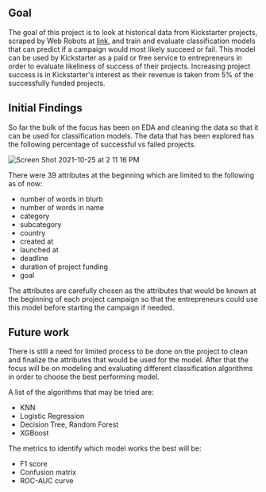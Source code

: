 ## Goal
The goal of this project is to look at historical data from Kickstarter projects, scraped by Web Robots at [link](https://webrobots.io/kickstarter-datasets/), and train and evaluate classification models that can predict if a campaign would most likely succeed or fail. This model can be used by Kickstarter as a paid or free service to entrepreneurs in order to evaluate likeliness of success of their projects. Increasing project success is in Kickstarter's interest as their revenue is taken from 5% of the successfully funded projects.

## Initial Findings
So far the bulk of the focus has been on EDA and cleaning the data so that it can be used for classification models. The data that has been explored has the following percentage of successful vs failed projects.

![Screen Shot 2021-10-25 at 2 11 16 PM](https://user-images.githubusercontent.com/47256224/138773798-720f1cac-187c-4469-920b-f8e9d04dfab1.png)

There were 39 attributes at the beginning which are limited to the following as of now:
- number of words in blurb
- number of words in name
- category
- subcategory
- country
- created at
- launched at
- deadline
- duration of project funding
- goal

The attributes are carefully chosen as the attributes that would be known at the beginning of each project campaign so that the entrepreneurs could use this model before starting the campaign if needed.

## Future work
There is still a need for limited process to be done on the project to clean and finalize the attributes that would be used for the model. After that the focus will be on modeling and evaluating different classification algorithms in order to choose the best performing model.

A list of the algorithms that may be tried are:
- KNN
- Logistic Regression
- Decision Tree, Random Forest
- XGBoost

The metrics to identify which model works the best will be:
- F1 score
- Confusion matrix
- ROC-AUC curve


